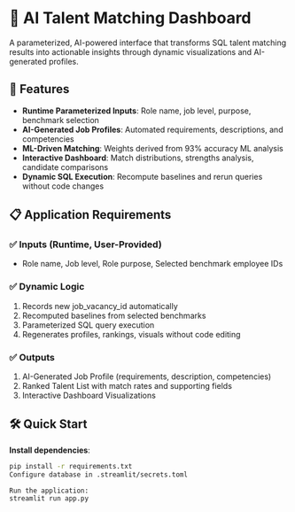 # 🎯 AI Talent Matching Dashboard

A parameterized, AI-powered interface that transforms SQL talent matching results into actionable insights through dynamic visualizations and AI-generated profiles.

## 🚀 Features

- **Runtime Parameterized Inputs**: Role name, job level, purpose, benchmark selection
- **AI-Generated Job Profiles**: Automated requirements, descriptions, and competencies
- **ML-Driven Matching**: Weights derived from 93% accuracy ML analysis
- **Interactive Dashboard**: Match distributions, strengths analysis, candidate comparisons
- **Dynamic SQL Execution**: Recompute baselines and rerun queries without code changes

## 📋 Application Requirements

### ✅ Inputs (Runtime, User-Provided)
- Role name, Job level, Role purpose, Selected benchmark employee IDs

### ✅ Dynamic Logic
1. Records new job_vacancy_id automatically
2. Recomputed baselines from selected benchmarks
3. Parameterized SQL query execution
4. Regenerates profiles, rankings, visuals without code editing

### ✅ Outputs
1. AI-Generated Job Profile (requirements, description, competencies)
2. Ranked Talent List with match rates and supporting fields
3. Interactive Dashboard Visualizations

## 🛠 Quick Start

**Install dependencies**:
```bash
pip install -r requirements.txt
Configure database in .streamlit/secrets.toml

Run the application:
streamlit run app.py
```
